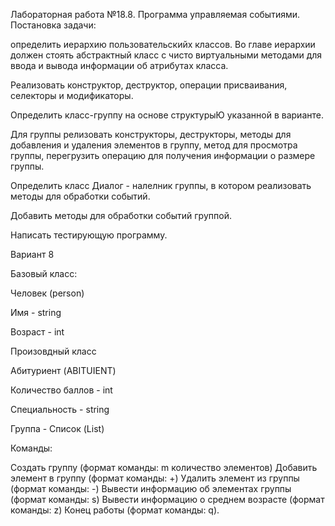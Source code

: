 Лабораторная работа №18.8. Программа управляемая событиями.
Постановка задачи:

определить иерархию пользовательскийх классов. Во главе иерархии должен стоять абстрактный класс с чисто виртуальными методами для ввода и вывода информации об атрибутах класса.

Реализовать конструктор, деструктор, операции присваивания, селекторы и модификаторы.

Определить класс-группу на основе структурыЮ указанной в варианте.

Для группы релизовать конструкторы, деструкторы, методы для добавления и удаления элементов в группу, метод для просмотра группы, перегрузить операцию для получения информации о размере группы.

Определить класс Диалог - налелник группы, в котором реализовать методы для обработки событий.

Добавить методы для обработки событий группой.

Написать тестирующую программу.

Вариант 8

Базовый класс:

Человек (person)

Имя - string

Возраст - int

Произовдный класс

Абитуриент (ABITUIENT)

Количество баллов - int

Специальность - string

Группа - Список (List)

Команды:

Создать группу (формат команды: m количество элементов)
Добавить элемент в группу (формат команды: +)
Удалить элемент из группы (формат команды: -)
Вывести информацию об элементах группы (формат команды: s)
Вывести информацию о среднем возрасте (формат команды: z)
Конец работы (формат команды: q).
